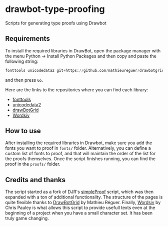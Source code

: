 # drawbot-type-proofing
Scripts for generating type proofs using Drawbot

## Requirements

To install the required libraries in DrawBot, open the package manager with the menu Python -> Install Python Packages and then copy and paste the following string:

```Python
fonttools unicodedata2 git+https://github.com/mathieureguer/drawbotgrid git+https://github.com/tallpauley/wordsiv
```

and then press `Go`.

Here are the links to the repositories where you can find each library:
- [fonttools](https://github.com/fonttools/fonttools)
- [unicodedata2](https://github.com/fonttools/unicodedata2)
- [drawBotGrid](https://github.com/mathieureguer/drawbotgrid)
- [Wordsiv](https://github.com/tallpauley/wordsiv)

## How to use

After installing the required libraries in Drawbot, make sure you add the fonts you want to proof in `fonts/` folder. Alternatively, you can define a custom list of fonts to proof, and that will maintain the order of the list for the proofs themselves. Once the script finishes running, you can find the proof in the `proofs/` folder.

## Credits and thanks

The script started as a fork of DJR's [simpleProof](https://github.com/djrrb/Drawbot-Type-Proofs/blob/master/simpleProof/simpleProof.py) script, which was then expanded with a ton of additional functionality. The structure of the pages is quite flexible thanks to [DrawBotGrid](https://github.com/mathieureguer/drawbotgrid) by Mathieu Réguer. Finally, [Wordsiv](https://github.com/tallpauley/wordsiv) by Chris Pauley is what allows this script to provide usefull texts even at the beginning of a project when you have a small character set. It has been truly game changing.
